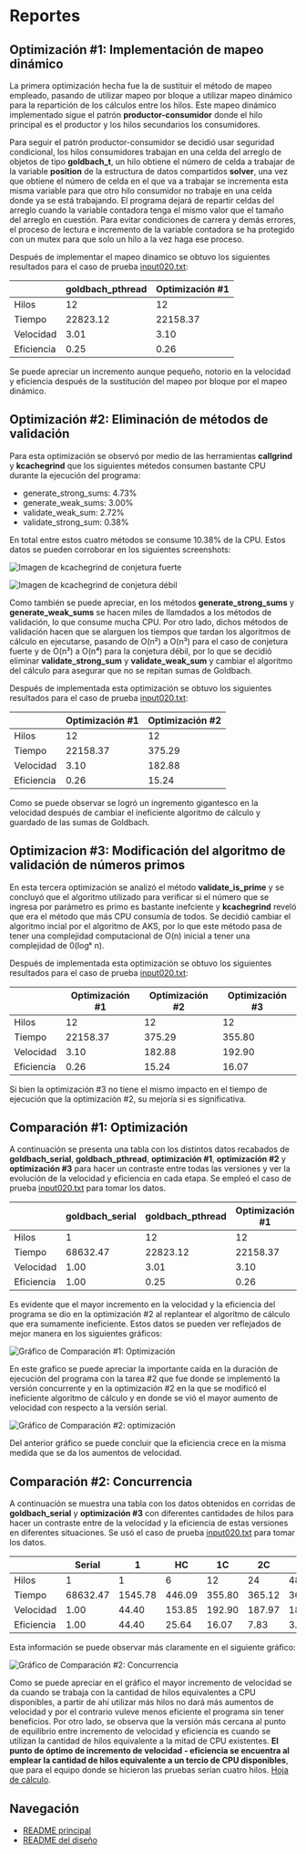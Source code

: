 # **Reportes**

## Optimización #1: Implementación de mapeo dinámico

La primera optimización hecha fue la de sustituir el método de mapeo empleado, pasando de utilizar mapeo por bloque a utilizar mapeo dinámico para la repartición de los cálculos entre los hilos. Este mapeo dinámico implementado sigue el patrón **productor-consumidor** donde el hilo principal es el productor y los hilos secundarios los consumidores.

Para seguir el patrón productor-consumidor se decidió usar seguridad condicional, los hilos consumidores trabajan en una celda del arreglo de objetos de tipo **goldbach_t**, un hilo obtiene el número de celda a trabajar de la variable **position** de la estructura de datos compartidos **solver**, una vez que obtiene el número de celda en el que va a trabajar se incrementa esta misma variable para que otro hilo consumidor no trabaje en una celda donde ya se está trabajando. El programa dejará de repartir celdas del arreglo cuando la variable contadora tenga el mismo valor que el tamaño del arreglo en cuestión. Para evitar condiciones de carrera y demás errores, el proceso de lectura e incremento de la variable contadora se ha protegido con un mutex para que solo un hilo a la vez haga ese proceso.

Después de implementar el mapeo dinamico se obtuvo los siguientes resultados para el caso de prueba [input020.txt](../test/input020.txt):

|                  | goldbach_pthread | Optimización #1  |
|------------------|------------------|------------------|
|Hilos             | 12               | 12               |
|Tiempo            | 22823.12         | 22158.37         |
|Velocidad         | 3.01             | 3.10             |
|Eficiencia        | 0.25             | 0.26             |

Se puede apreciar un incremento aunque pequeño, notorio en la velocidad y eficiencia después de la sustitución del mapeo por bloque por el mapeo dinámico.

## Optimización #2: Eliminación de métodos de validación

Para esta optimización se observó por medio de las herramientas **callgrind** y **kcachegrind** que los siguientes métedos consumen bastante CPU durante la ejecución del programa:

* generate_strong_sums: 4.73%
* generate_weak_sums: 3.00%
* validate_weak_sum: 2.72%
* validate_strong_sum: 0.38%

En total entre estos cuatro métodos se consume 10.38% de la CPU. Estos datos se pueden corroborar en los siguientes screenshots:

![Imagen de kcachegrind de conjetura fuerte](../images/screenshotValidateStrongSum.png)

![Imagen de kcachegrind de conjetura débil](../images/screenshotValidateWeakSum.png)

Como también se puede apreciar, en los métodos **generate_strong_sums** y **generate_weak_sums** se hacen miles de llamdados a los métodos de validación, lo que consume mucha CPU. Por otro lado, dichos métodos de validación hacen que se alarguen los tiempos que tardan los algoritmos de cálculo en ejecutarse, pasando de O(n²) a O(n³) para el caso de conjetura fuerte y de O(n³) a O(n⁴) para la conjetura débil, por lo que se decidió eliminar **validate_strong_sum** y **validate_weak_sum** y cambiar el algoritmo del cálculo para asegurar que no se repitan sumas de Goldbach.

Después de implementada esta optimización se obtuvo los siguientes resultados para el caso de prueba [input020.txt](../test/input020.txt):

|                  | Optimización #1  | Optimización #2  |
|------------------|------------------|------------------|
|Hilos             | 12               | 12               |
|Tiempo            | 22158.37         | 375.29           |
|Velocidad         | 3.10             | 182.88           |
|Eficiencia        | 0.26             | 15.24            |

Como se puede observar se logró un ingremento gigantesco en la velocidad después de cambiar el ineficiente algoritmo de cálculo y guardado de las sumas de Goldbach.

## Optimizacion #3: Modificación del algoritmo de validación de números primos

En esta tercera optimización se analizó el método **validate_is_prime** y se concluyó que el algoritmo utilizado para verificar si el número que se ingresa por parámetro es primo es bastante inefciente y **kcachegrind** reveló que era el método que más CPU consumía de todos. Se decidió cambiar el algoritmo incial por el algoritmo de AKS, por lo que este método pasa de tener una complejidad computacional de O(n) inicial a tener una complejidad de 0(logᵏ n).

Después de implementada esta optimización se obtuvo los siguientes resultados para el caso de prueba [input020.txt](../test/input020.txt):

|                  | Optimización #1  | Optimización #2  | Optimización #3  |
|------------------|------------------|------------------|------------------|
|Hilos             | 12               | 12               | 12               |
|Tiempo            | 22158.37         | 375.29           | 355.80           |
|Velocidad         | 3.10             | 182.88           | 192.90           |
|Eficiencia        | 0.26             | 15.24            | 16.07            |

Si bien la optimización #3 no tiene el mismo impacto en el tiempo de ejecución que la optimización #2, su mejoría si es significativa.

## Comparación #1: Optimización

A continuación se presenta una tabla con los distintos datos recabados de **goldbach_serial**, **goldbach_pthread**, **optimización #1**, **optimización #2** y **optimización #3** para hacer un contraste entre todas las versiones y ver la evolución de la velocidad y eficiencia en cada etapa. Se empleó el caso de prueba [input020.txt](../test/input020.txt) para tomar los datos.

|                  | goldbach_serial  | goldbach_pthread | Optimización #1  | Optimización #2  | Optimización #3  |
|------------------|------------------|------------------|------------------|------------------|------------------|
|Hilos             | 1                | 12               | 12               | 12               | 12               |
|Tiempo            | 68632.47         | 22823.12         | 22158.37         | 375.29           | 355.80           |
|Velocidad         | 1.00             | 3.01             | 3.10             | 182.88           | 192.90           |
|Eficiencia        | 1.00             | 0.25             | 0.26             | 15.24            | 16.07            |

Es evidente que el mayor incremento en la velocidad y la eficiencia del programa se dio en la optimización #2 al replantear el algoritmo de cálculo que era sumamente ineficiente. Estos datos se pueden ver reflejados de mejor manera en los siguientes gráficos:

![Gráfico de Comparación #1: Optimización](../images/optimizationGraph1.png)

En este grafico se puede apreciar la importante caída en la duración de ejecución del programa con la tarea #2 que fue donde se implementó la versión concurrente y en la optimización #2 en la que se modificó el ineficiente algoritmo de cálculo y en donde se vió el mayor aumento de velocidad con respecto a la versión serial.

![Gráfico de Comparación #2: optimización](../images/optimizationGraph2.png)

Del anterior gráfico se puede concluir que la eficiencia crece en la misma medida que se da los aumentos de velocidad.

## Comparación #2: Concurrencia

A continuación se muestra una tabla con los datos obtenidos en corridas de **goldbach_serial** y **optimización #3** con diferentes cantidades de hilos para hacer un contraste entre de la velocidad y la eficiencia de estas versiones en diferentes situaciones. Se usó el caso de prueba [input020.txt](../test/input020.txt) para tomar los datos.

|                  | Serial           | 1                | HC               | 1C               | 2C               | 4C               | D                |
|------------------|------------------|------------------|------------------|------------------|------------------|------------------|------------------|
|Hilos             | 1                | 1                | 6                | 12               | 24               | 48               | 96               |
|Tiempo            | 68632.47         | 1545.78          | 446.09           | 355.80           | 365.12           | 368.77           | 371.32           |
|Velocidad         | 1.00             | 44.40            | 153.85           | 192.90           | 187.97           | 186.11           | 184.83           |
|Eficiencia        | 1.00             | 44.40            | 25.64            | 16.07            | 7.83             | 3.88             | 1.93             |

Esta información se puede observar más claramente en el siguiente gráfico:

![Gráfico de Comparación #2: Concurrencia](../images/concurrencyGraph.png)

Como se puede apreciar en el gráfico el mayor incremento de velocidad se da cuando se trabaja con la cantidad de hilos equivalentes a CPU disponibles, a partir de ahí utilizar más hilos no dará más aumentos de velocidad y por el contrario vuleve menos eficiente el programa sin tener beneficios. Por otro lado, se observa que la versión más cercana al punto de equilibrio entre incremento de velocidad y eficiencia es cuando se utilizan la cantidad de hilos equivalente a la mitad de CPU existentes. **El punto de óptimo de incremento de velocidad - eficiencia se encuentra al emplear la cantidad de hilos equivalente a un tercio de CPU disponibles**, que para el equipo donde se hicieron las pruebas serían cuatro hilos. [Hoja de cálculo](perfMeasure.xlsx).

## Navegación

* [README principal](../README.md)
* [README del diseño](../design/README.md)